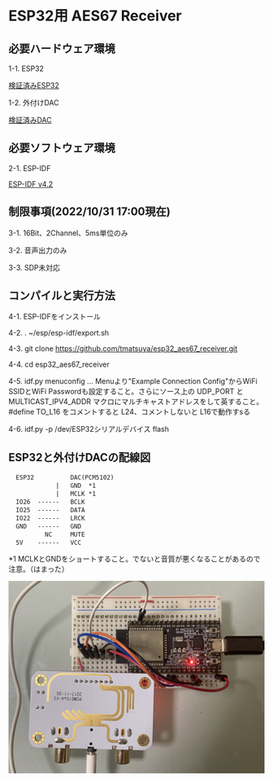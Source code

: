 # ESP32用 AES67 Receiver

## 必要ハードウェア環境

 1-1. ESP32

  [検証済みESP32](https://akizukidenshi.com/catalog/g/gM-15673/)

 1-2. 外付けDAC

  [検証済みDAC](https://www.amazon.co.jp/gp/product/B0779QVRSH/)


## 必要ソフトウェア環境

 2-1. ESP-IDF

  [ESP-IDF v4.2](https://docs.espressif.com/projects/esp-idf/en/stable/esp32/get-started/index.html)


## 制限事項(2022/10/31 17:00現在)

 3-1. 16Bit、2Channel、5ms単位のみ

 3-2. 音声出力のみ

 3-3. SDP未対応



## コンパイルと実行方法

 4-1. ESP-IDFをインストール

 4-2. . ~/esp/esp-idf/export.sh

 4-3. git clone https://github.com/tmatsuya/esp32_aes67_receiver.git

 4-4. cd esp32_aes67_receiver

 4-5. idf.py  menuconfig  ... Menuより"Example Connection Config"からWiFi SSIDとWiFi Passwordも設定すること。さらにソース上の UDP_PORT と MULTICAST_IPV4_ADDR マクロにマルチキャストアドレスをして英すること。  #define TO_L16 をコメントすると L24、コメントしないと L16で動作すsる

 4-6. idf.py -p /dev/ESP32シリアルデバイス flash



## ESP32と外付けDACの配線図
```
  ESP32          DAC(PCM5102)
             |   GND  *1
             |   MCLK *1
  IO26  ------   BCLK
  IO25  ------   DATA
  IO22  ------   LRCK
  GND   ------   GND
          NC     MUTE
  5V    ------   VCC
```

 *1  MCLKとGNDをショートすること。でないと音質が悪くなることがあるので注意。（はまった）


![配線写真](/photo.jpg)
